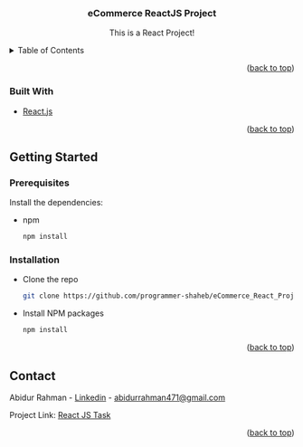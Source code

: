 <div id="top"></div>

<!-- PROJECT SHIELDS -->
<!--
*** I'm using markdown "reference style" links for readability.
*** Reference links are enclosed in brackets [ ] instead of parentheses ( ).
*** See the bottom of this document for the declaration of the reference variables
*** for contributors-url, forks-url, etc. This is an optional, concise syntax you may use.
*** https://www.markdownguide.org/basic-syntax/#reference-style-links
-->
<!--
[![Contributors][contributors-shield]][contributors-url]
[![Forks][forks-shield]][forks-url]
[![Stargazers][stars-shield]][stars-url]
[![Issues][issues-shield]][issues-url]
[![MIT License][license-shield]][license-url]
[![LinkedIn][linkedin-shield]][linkedin-url] -->

<!-- PROJECT LOGO -->
<br />
<div align="center">

  <h3 align="center">eCommerce ReactJS Project</h3>

  <p align="center">
    This is a React Project!
    <br />

  </p>
</div>

<!-- TABLE OF CONTENTS -->
<details>
  <summary>Table of Contents</summary>
  <ol>
    <li>
      <a href="#about-the-project">About The Project</a>
      <ul>
        <li><a href="#built-with">Built With</a></li>
      </ul>
    </li>
    <li>
      <a href="#getting-started">Getting Started</a>
      <ul>
        <li><a href="#prerequisites">Prerequisites</a></li>
        <li><a href="#installation">Installation</a></li>
      </ul>
    </li>
    <li><a href="#usage">Usage</a></li>
  </ol>
</details>

<p align="right">(<a href="#top">back to top</a>)</p>

### Built With

- [React.js](https://reactjs.org/)

<p align="right">(<a href="#top">back to top</a>)</p>

<!-- GETTING STARTED -->

## Getting Started

<!-- - React Functional components and their reusability
- Fundamental CSS properties to master flex & grid
- Fundamentals of the CSS BEM Model
- Media queries for satisfactory responsiveness covering almost devices -->

### Prerequisites

Install the dependencies:

- npm
  ```sh
  npm install
  ```

### Installation

- Clone the repo
  ```sh
  git clone https://github.com/programmer-shaheb/eCommerce_React_Project.git
  ```
- Install NPM packages
  ```sh
  npm install
  ```

<p align="right">(<a href="#top">back to top</a>)</p>

<!-- CONTACT -->

## Contact

Abidur Rahman - [Linkedin](https://www.linkedin.com/in/abidur-rahman-akash/) - abidurrahman471@gmail.com

Project Link: [React JS Task](https://github.com/programmer-shaheb/eCommerce_React_Project)

<p align="right">(<a href="#top">back to top</a>)</p>
